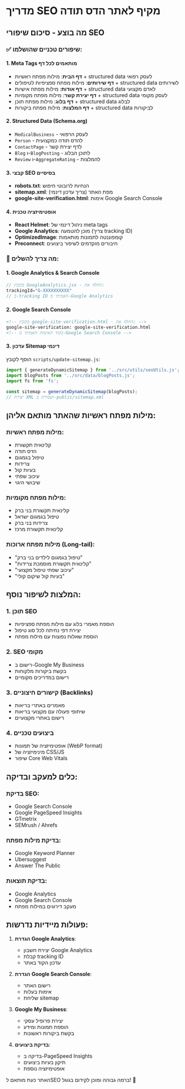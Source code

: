# מדריך SEO מקיף לאתר הדס תודה

## מה בוצע - סיכום שיפורי SEO

### ✅ שיפורים טכניים שהושלמו:

#### 1. Meta Tags מותאמים לכל דף
- **דף הבית**: מילות מפתח ראשיות + structured data לעסק רפואי
- **דף שירותים**: מילות מפתח ספציפיות לטיפולים + structured data לשירותים
- **דף אודות**: מילות מפתח אישיות + structured data לאדם מקצועי
- **דף יצירת קשר**: מילות מפתח מקומיות + structured data לעסק מקומי
- **דף בלוג**: מילות מפתח תוכן + structured data לבלוג
- **דף המלצות**: מילות מפתח ביקורות + structured data לביקורות

#### 2. Structured Data (Schema.org)
- `MedicalBusiness` - לעסק הרפואי
- `Person` - להדס תודה כמקצועית
- `ContactPage` - לדף יצירת קשר
- `Blog` ו-`BlogPosting` - לתוכן הבלוג
- `Review` ו-`AggregateRating` - להמלצות

#### 3. קבצי SEO בסיסיים
- **robots.txt**: הנחיות לרובוטי חיפוש
- **sitemap.xml**: מפת האתר (צריך עדכון דינמי)
- **google-site-verification.html**: אימות Google Search Console

#### 4. אופטימיזציה טכנית
- **React Helmet**: ניהול דינמי של meta tags
- **Google Analytics**: מוכן להטמעה (צריך tracking ID)
- **OptimizedImage**: קומפוננטה לתמונות מותאמות
- **Preconnect**: חיבורים מוקדמים לשיפור ביצועים

### 🔄 מה צריך להשלים:

#### 1. Google Analytics & Search Console
```javascript
// בקובץ GoogleAnalytics.jsx - החלף את:
trackingId="G-XXXXXXXXXX"
// ב-tracking ID האמיתי מ-Google Analytics
```

#### 2. Google Search Console
```html
<!-- בקובץ google-site-verification.html - החלף את: -->
google-site-verification: google-site-verification.html
<!-- בקוד האימות האמיתי מ-Google Search Console -->
```

#### 3. עדכון Sitemap דינמי
הוסף לקובץ `scripts/update-sitemap.js`:
```javascript
import { generateDynamicSitemap } from '../src/utils/seoUtils.js';
import blogPosts from '../src/data/blogPosts.js';
import fs from 'fs';

const sitemap = generateDynamicSitemap(blogPosts);
// יצירת XML ושמירה ב-public/sitemap.xml
```

## מילות מפתח ראשיות שהאתר מותאם אליהן:

### מילות מפתח ראשיות:
- קלינאית תקשורת
- הדס תודה
- טיפול בגמגום
- צרידות
- בעיות קול
- עיכוב שפתי
- שיבושי היגוי

### מילות מפתח מקומיות:
- קלינאית תקשורת בני ברק
- טיפול בגמגום ישראל
- צרידות בני ברק
- קלינאית תקשורת מרכז

### מילות מפתח ארוכות (Long-tail):
- "טיפול בגמגום לילדים בני ברק"
- "קלינאית תקשורת מוסמכת צרידות"
- "עיכוב שפתי טיפול מקצועי"
- "בעיות קול שיקום קולי"

## המלצות לשיפור נוסף:

### 1. תוכן SEO
- הוספת מאמרי בלוג עם מילות מפתח ספציפיות
- יצירת דפי נחיתה לכל סוג טיפול
- הוספת שאלות נפוצות עם מילות מפתח

### 2. SEO מקומי
- רישום ב-Google My Business
- בקשת ביקורות מלקוחות
- רישום במדריכים מקומיים

### 3. קישורים חיצוניים (Backlinks)
- מאמרים באתרי בריאות
- שיתופי פעולה עם מקצועי בריאות
- רישום באתרי מקצועיים

### 4. ביצועים טכניים
- אופטימיזציה של תמונות (WebP format)
- מינימיזציה של CSS/JS
- שיפור Core Web Vitals

## כלים למעקב ובדיקה:

### בדיקת SEO:
- Google Search Console
- Google PageSpeed Insights
- GTmetrix
- SEMrush / Ahrefs

### בדיקת מילות מפתח:
- Google Keyword Planner
- Ubersuggest
- Answer The Public

### בדיקת תוצאות:
- Google Analytics
- Google Search Console
- מעקב דירוגים במילות מפתח

## פעולות מיידיות נדרשות:

1. **הגדרת Google Analytics**:
   - יצירת חשבון Google Analytics
   - קבלת tracking ID
   - עדכון הקוד באתר

2. **הגדרת Google Search Console**:
   - רישום האתר
   - אימות בעלות
   - שליחת sitemap

3. **Google My Business**:
   - יצירת פרופיל עסקי
   - הוספת תמונות ומידע
   - בקשת ביקורות ראשונות

4. **בדיקת ביצועים**:
   - בדיקה ב-PageSpeed Insights
   - תיקון בעיות ביצועים
   - אופטימיזציה נוספת

האתר כעת מותאם לSEO ברמה גבוהה ומוכן לקידום בגוגל! 🚀

